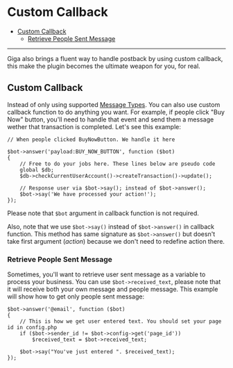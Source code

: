 # Custom Callback
- [Custom Callback](#custom-callback)
	- [Retrieve People Sent Message](#retrieve-people-sent-message)
---
Giga also brings a fluent way to handle postback by using custom callback, this make the plugin becomes the ultimate weapon for you, for real.

<a name="custom-callback"></a>
## Custom Callback
Instead of only using supported [Message Types](message-types). You can also use custom callback function to do anything you want. For example, if people click "Buy Now" button, you'll need to handle that event and send them a message wether that transaction is completed. Let's see this example:

```
// When people clicked BuyNowButton. We handle it here

$bot->answer('payload:BUY_NOW_BUTTON', function ($bot) 
{
	// Free to do your jobs here. These lines below are pseudo code
	global $db;
	$db->checkCurrentUserAccount()->createTransaction()->update();
	
	// Response user via $bot->say(); instead of $bot->answer();
	$bot->say('We have processed your action!');
});
``` 
Please note that `$bot` argument in callback function is not required.

Also, note that we use `$bot->say()` instead of `$bot->answer()` in callback function. This method has same signature as `$bot->answer()` but doesn't take first argument (*action*) because we don't need to redefine action there. 

<a name="retrieve-people-sent-message"></a>
### Retrieve People Sent Message
Sometimes, you'll want to retrieve user sent message as a variable to process your business. You can use `$bot->received_text`, please note that it will receive both your own message and people message. This example will show how to get only people sent message:

```
$bot->answer('@email', function ($bot)
{
	// This is how we get user entered text. You should set your page id in config.php
	if ($bot->sender_id != $bot->config->get('page_id'))
		$received_text = $bot->received_text;

	$bot->say("You've just entered ". $received_text);
});
```
